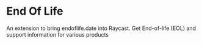 # End Of Life

An extension to bring endoflife.date into Raycast. Get End-of-life (EOL) and support information for various products